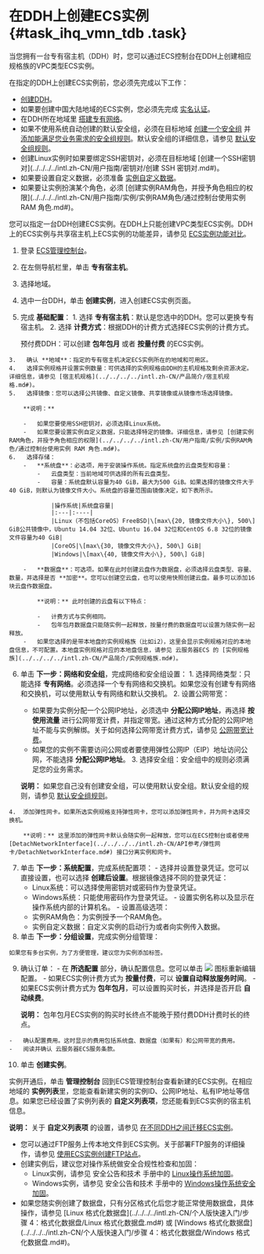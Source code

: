 # 在DDH上创建ECS实例 {#task_ihq_vmn_tdb .task}

当您拥有一台专有宿主机（DDH）时，您可以通过ECS控制台在DDH上创建相应规格族的VPC类型ECS实例。

在指定的DDH上创建ECS实例前，您必须先完成以下工作：

-   [创建DDH](intl.zh-CN/快速入门/创建DDH.md#)。
-   如果要创建中国大陆地域的ECS实例，您必须先完成 [实名认证](https://www.alibabacloud.com/help/zh/doc-detail/52595.htm)。
-   在DDH所在地域里 [搭建专有网络](../../../../intl.zh-CN/快速入门/搭建专有网络.md#)。
-   如果不使用系统自动创建的默认安全组，必须在目标地域 [创建一个安全组](../../../../intl.zh-CN/用户指南/安全组/创建安全组.md#) 并 [添加能满足您业务需求的安全组规则](../../../../intl.zh-CN/用户指南/安全组/添加安全组规则.md#)。默认安全组的详细信息，请参见 [默认安全组规则](../../../../intl.zh-CN/用户指南/安全组/安全组默认规则.md#)。
-   创建Linux实例时如果要绑定SSH密钥对，必须在目标地域 [创建一个SSH密钥对](../../../../intl.zh-CN/用户指南/密钥对/创建 SSH 密钥对.md#)。
-   如果要设置自定义数据，必须准备 [实例自定义数据](../../../../intl.zh-CN/用户指南/实例/实例自定义数据和元数据/实例自定义数据.md#)。
-   如果要让实例扮演某个角色，必须 [创建实例RAM角色，并授予角色相应的权限](../../../../intl.zh-CN/用户指南/实例/实例RAM角色/通过控制台使用实例 RAM 角色.md#)。

您可以指定一台DDH创建ECS实例。在DDH上只能创建VPC类型ECS实例。DDH上的ECS实例与共享宿主机上ECS实例的功能差异，请参见 [ECS实例功能对比](../../../../intl.zh-CN/产品简介/ECS实例功能对比.md#)。

1.   登录 [ECS管理控制台](https://ecs.console.aliyun.com/#/home)。 
2.   在左侧导航栏里，单击 **专有宿主机**。 
3.   选择地域。 
4.   选中一台DDH，单击 **创建实例**，进入创建ECS实例页面。 
5.   完成 **基础配置**： 
    1.   选择 **专有宿主机**：默认是您选中的DDH。您可以更换专有宿主机。 
    2.   选择 **计费方式**：根据DDH的计费方式选择ECS实例的计费方式。 

        预付费DDH：可以创建 **包年包月** 或者 **按量付费** 的ECS实例。

    3.   确认 **地域**：指定的专有宿主机决定ECS实例所在的地域和可用区。 
    4.   选择实例规格并设置实例数量：可供选择的实例规格由DDH的主机规格及剩余资源决定。详细信息，请参见 [宿主机规格](../../../../intl.zh-CN/产品简介/宿主机规格.md#)。 
    5.   选择镜像：您可以选择公共镜像、自定义镜像、共享镜像或从镜像市场选择镜像。 

        **说明：** 

        -   如果您要使用SSH密钥对，必须选择Linux系统。
        -   如果您要设置实例自定义数据，只能选择特定的镜像。详细信息，请参见 [创建实例RAM角色，并授予角色相应的权限](../../../../intl.zh-CN/用户指南/实例/实例RAM角色/通过控制台使用实例 RAM 角色.md#)。
    6.   选择存储： 
        -   **系统盘**：必选项，用于安装操作系统。指定系统盘的云盘类型和容量：
            -   云盘类型：当前地域可供选择的所有云盘类型。
            -   容量：系统盘默认容量为40 GiB，最大为500 GiB。如果选择的镜像文件大于40 GiB，则默认为镜像文件大小。系统盘的容量范围由镜像决定，如下表所示。

                |操作系统|系统盘容量|
                |:---|:----|
                |Linux（不包括CoreOS）FreeBSD|\[max\{20, 镜像文件大小\}, 500\] GiB公共镜像中，Ubuntu 14.04 32位、Ubuntu 16.04 32位和CentOS 6.8 32位的镜像文件容量为40 GiB|
                |CoreOS|\[max\{30, 镜像文件大小\}, 500\] GiB|
                |Windows|\[max\{40, 镜像文件大小\}, 500\] GiB|

        -   **数据盘**：可选项。如果在此时创建云盘作为数据盘，必须选择云盘类型、容量、数量，并选择是否 **加密**。您可以创建空云盘，也可以使用快照创建云盘。最多可以添加16块云盘作数据盘。

            **说明：** 此时创建的云盘有以下特点：

            -   计费方式与实例相同。
            -   包年包月数据盘只能随实例一起释放，按量付费的数据盘可以设置为随实例一起释放。
        -   如果您选择的是带本地盘的实例规格族（比如i2），这里会显示实例规格对应的本地盘信息，不可配置。本地盘实例规格对应的本地盘信息，请参见 云服务器ECS 的 [实例规格族](../../../../intl.zh-CN/产品简介/实例规格族.md#)。
6.   单击 **下一步：网络和安全组**，完成网络和安全组设置： 
    1.  选择网络类型：只能选择 **专有网络**。必须选择一个专有网络和交换机。如果您没有创建专有网络和交换机，可以使用默认专有网络和默认交换机。
    2.  设置公网带宽：
        -   如果要为实例分配一个公网IP地址，必须选中 **分配公网IP地址**，再选择 **按使用流量** 进行公网带宽计费，并指定带宽。通过这种方式分配的公网IP地址不能与实例解绑。关于如何选择公网带宽计费方式，请参见 [公网带宽计费](../../../../intl.zh-CN/产品定价/公网带宽计费.md#)。
        -   如果您的实例不需要访问公网或者要使用弹性公网IP（EIP）地址访问公网，不能选择 **分配公网IP地址**。
    3.  选择安全组：安全组中的规则必须满足您的业务需求。

        **说明：** 如果您自己没有创建安全组，可以使用默认安全组。默认安全组的规则，请参见 [默认安全组规则](../../../../intl.zh-CN/用户指南/安全组/安全组默认规则.md#)。

    4.  添加弹性网卡。如果所选实例规格支持弹性网卡，您可以添加弹性网卡，并为网卡选择交换机。

        **说明：** 这里添加的弹性网卡默认会随实例一起释放，您可以在ECS控制台或者使用 [DetachNetworkInterface](../../../../intl.zh-CN/API参考/弹性网卡/DetachNetworkInterface.md#) 接口分离实例和网卡。

7.   单击 **下一步：系统配置**，完成系统配置项： 
    -   选择并设置登录凭证。您可以直接设置，也可以选择 **创建后设置**。根据镜像选择不同的登录凭证：
        -   Linux系统：可以选择使用密钥对或密码作为登录凭证。
        -   Windows系统：只能使用密码作为登录凭证。
    -   设置实例名称以及显示在操作系统内部的计算机名。
    -   设置高级选项：
        -   实例RAM角色：为实例授予一个RAM角色。
        -   实例自定义数据：自定义实例的启动行为或者向实例传入数据。
8.   单击 **下一步：分组设置**，完成实例分组管理： 

    如果您有多台实例，为了方便管理，建议您为实例添加标签。

9.   确认订单： 
    -   在 **所选配置** 部分，确认配置信息。您可以单击 ![](http://static-aliyun-doc.oss-cn-hangzhou.aliyuncs.com/assets/img/6630/15435709791347_zh-CN.png) 图标重新编辑配置。
    -   如果ECS实例计费方式为 **按量付费**，可以 **设置自动释放服务时间**。
    -   如果ECS实例计费方式为 **包年包月**，可以设置购买时长，并选择是否开启 **自动续费**。

        **说明：** 包年包月ECS实例的购买时长终点不能晚于预付费DDH计费时长的终点。

    -   确认配置费用。这时显示的费用包括系统盘、数据盘（如果有）和公网带宽的费用。
    -   阅读并确认 云服务器ECS服务条款。
10.  单击 **创建实例**。 

实例开通后，单击 **管理控制台** 回到ECS管理控制台查看新建的ECS实例。在相应地域的 **实例列表**里，您能查看新建实例的实例ID、公网IP地址、私有IP地址等信息。如果您已经设置了实例列表的 **自定义列表项**，您还能看到ECS实例的宿主机信息。

**说明：** 关于 **自定义列表项** 的设置，请参见 [在不同DDH之间迁移ECS实例](../../../../intl.zh-CN/用户指南/在不同DDH之间迁移ECS实例.md#)。

-   您可以通过FTP服务上传本地文件到ECS实例。关于部署FTP服务的详细操作，请参见 [使用ECS实例创建FTP站点](../../../../intl.zh-CN/建站教程/搭建FTP站点/Windows实例搭建FTP站点.md#)。
-   创建实例后，建议您对操作系统做安全合规性检查和加固：
    -   Linux实例，请参见 安全公告和技术 手册中的 [Linux操作系统加固](https://www.alibabacloud.com/help/zh/faq-detail/49809.htm)。
    -   Windows实例，请参见 安全公告和技术 手册中的 [Windows操作系统安全加固](https://www.alibabacloud.com/help/faq-detail/49781.htm)。
-   如果您随实例创建了数据盘，只有分区格式化后您才能正常使用数据盘，具体操作，请参见 [Linux 格式化数据盘](../../../../intl.zh-CN/个人版快速入门/步骤 4：格式化数据盘/Linux 格式化数据盘.md#) 或 [Windows 格式化数据盘](../../../../intl.zh-CN/个人版快速入门/步骤 4：格式化数据盘/Windows 格式化数据盘.md#)。

